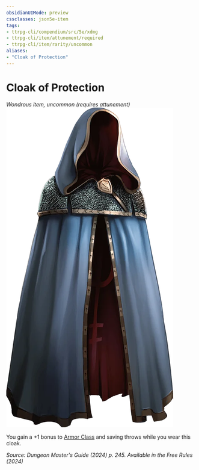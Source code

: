 ```yaml
---
obsidianUIMode: preview
cssclasses: json5e-item
tags:
- ttrpg-cli/compendium/src/5e/xdmg
- ttrpg-cli/item/attunement/required
- ttrpg-cli/item/rarity/uncommon
aliases: 
- "Cloak of Protection"
---
```

# Cloak of Protection
*Wondrous item, uncommon (requires attunement)*  
![](3-Mechanics/CLI/items/img/cloak-of-protection.webp#right)


You gain a +1 bonus to [Armor Class](3-Mechanics/CLI/rules/variant-rules/armor-class-xphb.md) and saving throws while you wear this cloak.

*Source: Dungeon Master's Guide (2024) p. 245. Available in the Free Rules (2024)*